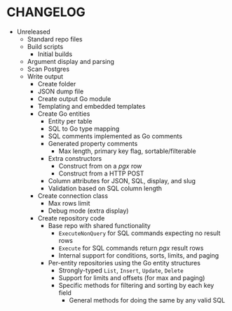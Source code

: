 # CHANGELOG

- Unreleased
  - Standard repo files
  - Build scripts
    - Initial builds
  - Argument display and parsing
  - Scan Postgres
  - Write output
    - Create folder
    - JSON dump file
    - Create output Go module
    - Templating and embedded templates
    - Create Go entities
      - Entity per table
      - SQL to Go type mapping
      - SQL comments implemented as Go comments
      - Generated property comments
        - Max length, primary key flag, sortable/filterable
      - Extra constructors
        - Construct from on a *pgx* row
        - Construct from a HTTP POST
      - Column attributes for JSON, SQL, display, and slug
      - Validation based on SQL column length
    - Create connection class
      - Max rows limit
      - Debug mode (extra display)
    - Create repository code
      - Base repo with shared functionality
        - `ExecuteNonQuery` for SQL commands expecting no result rows
        - `Execute` for SQL commands return *pgx* result rows
        - Internal support for conditions, sorts, limits, and paging
      - Per-entity repositories using the Go entity structures
        - Strongly-typed `List`, `Insert`, `Update`, `Delete`
        - Support for limits and offsets (for max and paging)
        - Specific methods for filtering and sorting by each key field
          - General methods for doing the same by any valid SQL

